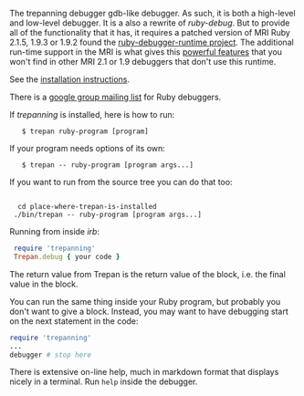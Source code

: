 The trepanning debugger gdb-like debugger. As such, it is both a high-level and low-level debugger. It is a also a rewrite of *ruby-debug*. But to provide all of the functionality that it has, it requires a patched version of MRI Ruby 2.1.5, 1.9.3 or 1.9.2 found the [ruby-debugger-runtime project](https://sourceforge.net/projects/ruby-debugger-runtime/). The additional run-time support in the MRI is what gives this [powerful features](https://github.com/rocky/rb-trepanning/wiki/Cool-things) that you won't find in other MRI 2.1 or 1.9 debuggers that don't use this runtime.

See the [installation instructions](https://github.com/rocky/rb-trepanning/wiki/How-to-Install-rb-trepanning).

There is a [google group mailing list](http://groups.google.com/group/ruby-debugger) for Ruby debuggers.

If *trepanning* is installed, here is how to run:

```console
   $ trepan ruby-program [program]
```

If your program needs options of its own:

```console
   $ trepan -- ruby-program [program args...]
```

If you want to run from the source tree you can do that too:

```console

  cd place-where-trepan-is-installed
 ./bin/trepan -- ruby-program [program args...]
```

Running from inside *irb*:

```ruby
 require 'trepanning'
 Trepan.debug { your code }
```

The return value from Trepan is the return value of the block, i.e. the final value in the block.

You can run the same thing inside your Ruby program, but probably you don't want to give a block. Instead, you may want to have debugging start on the next statement in the code:

```ruby
require 'trepanning'
...
debugger # stop here
```


There is extensive on-line help, much in markdown format that displays nicely in a terminal. Run `help` inside the debugger.
